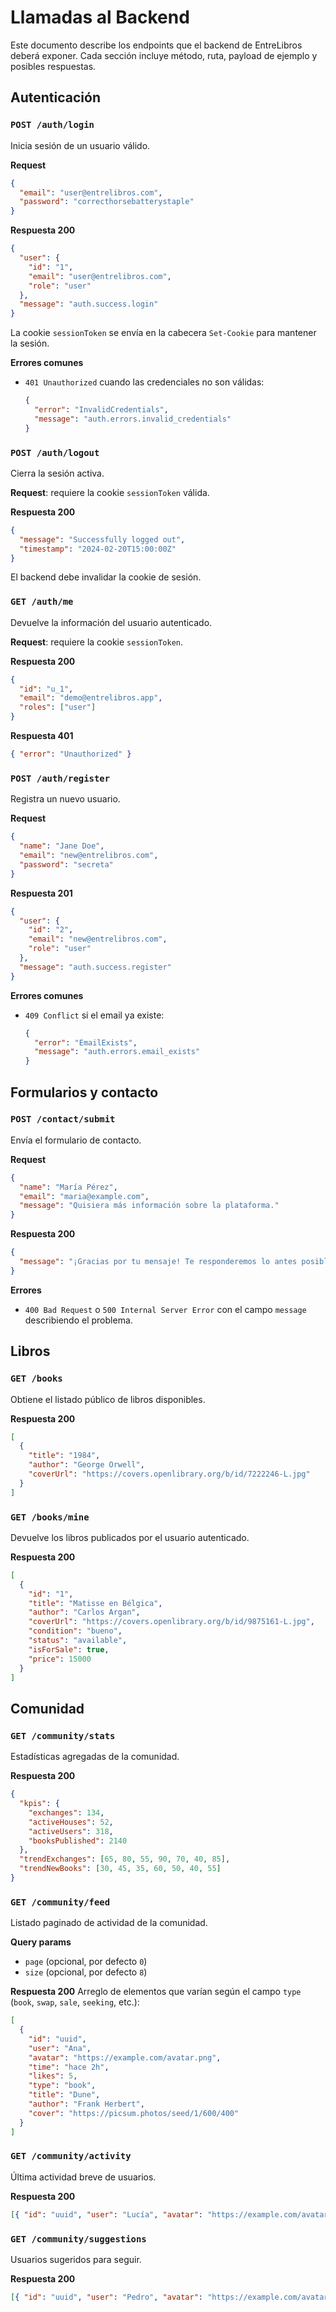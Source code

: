 # Llamadas al Backend

Este documento describe los endpoints que el backend de EntreLibros deberá exponer. Cada sección incluye método, ruta, payload de ejemplo y posibles respuestas.

## Autenticación

### `POST /auth/login`

Inicia sesión de un usuario válido.

**Request**

```json
{
  "email": "user@entrelibros.com",
  "password": "correcthorsebatterystaple"
}
```

**Respuesta 200**

```json
{
  "user": {
    "id": "1",
    "email": "user@entrelibros.com",
    "role": "user"
  },
  "message": "auth.success.login"
}
```

La cookie `sessionToken` se envía en la cabecera `Set-Cookie` para mantener la sesión.

**Errores comunes**

- `401 Unauthorized` cuando las credenciales no son válidas:
  ```json
  {
    "error": "InvalidCredentials",
    "message": "auth.errors.invalid_credentials"
  }
  ```

### `POST /auth/logout`

Cierra la sesión activa.

**Request**: requiere la cookie `sessionToken` válida.

**Respuesta 200**

```json
{
  "message": "Successfully logged out",
  "timestamp": "2024-02-20T15:00:00Z"
}
```

El backend debe invalidar la cookie de sesión.

### `GET /auth/me`

Devuelve la información del usuario autenticado.

**Request**: requiere la cookie `sessionToken`.

**Respuesta 200**

```json
{
  "id": "u_1",
  "email": "demo@entrelibros.app",
  "roles": ["user"]
}
```

**Respuesta 401**

```json
{ "error": "Unauthorized" }
```

### `POST /auth/register`

Registra un nuevo usuario.

**Request**

```json
{
  "name": "Jane Doe",
  "email": "new@entrelibros.com",
  "password": "secreta"
}
```

**Respuesta 201**

```json
{
  "user": {
    "id": "2",
    "email": "new@entrelibros.com",
    "role": "user"
  },
  "message": "auth.success.register"
}
```

**Errores comunes**

- `409 Conflict` si el email ya existe:
  ```json
  {
    "error": "EmailExists",
    "message": "auth.errors.email_exists"
  }
  ```

## Formularios y contacto

### `POST /contact/submit`

Envía el formulario de contacto.

**Request**

```json
{
  "name": "María Pérez",
  "email": "maria@example.com",
  "message": "Quisiera más información sobre la plataforma."
}
```

**Respuesta 200**

```json
{
  "message": "¡Gracias por tu mensaje! Te responderemos lo antes posible."
}
```

**Errores**

- `400 Bad Request` o `500 Internal Server Error` con el campo `message` describiendo el problema.

## Libros

### `GET /books`

Obtiene el listado público de libros disponibles.

**Respuesta 200**

```json
[
  {
    "title": "1984",
    "author": "George Orwell",
    "coverUrl": "https://covers.openlibrary.org/b/id/7222246-L.jpg"
  }
]
```

### `GET /books/mine`

Devuelve los libros publicados por el usuario autenticado.

**Respuesta 200**

```json
[
  {
    "id": "1",
    "title": "Matisse en Bélgica",
    "author": "Carlos Argan",
    "coverUrl": "https://covers.openlibrary.org/b/id/9875161-L.jpg",
    "condition": "bueno",
    "status": "available",
    "isForSale": true,
    "price": 15000
  }
]
```

## Comunidad

### `GET /community/stats`

Estadísticas agregadas de la comunidad.

**Respuesta 200**

```json
{
  "kpis": {
    "exchanges": 134,
    "activeHouses": 52,
    "activeUsers": 318,
    "booksPublished": 2140
  },
  "trendExchanges": [65, 80, 55, 90, 70, 40, 85],
  "trendNewBooks": [30, 45, 35, 60, 50, 40, 55]
}
```

### `GET /community/feed`

Listado paginado de actividad de la comunidad.

**Query params**

- `page` (opcional, por defecto `0`)
- `size` (opcional, por defecto `8`)

**Respuesta 200**
Arreglo de elementos que varían según el campo `type` (`book`, `swap`, `sale`, `seeking`, etc.):

```json
[
  {
    "id": "uuid",
    "user": "Ana",
    "avatar": "https://example.com/avatar.png",
    "time": "hace 2h",
    "likes": 5,
    "type": "book",
    "title": "Dune",
    "author": "Frank Herbert",
    "cover": "https://picsum.photos/seed/1/600/400"
  }
]
```

### `GET /community/activity`

Última actividad breve de usuarios.

**Respuesta 200**

```json
[{ "id": "uuid", "user": "Lucía", "avatar": "https://example.com/avatar.png" }]
```

### `GET /community/suggestions`

Usuarios sugeridos para seguir.

**Respuesta 200**

```json
[{ "id": "uuid", "user": "Pedro", "avatar": "https://example.com/avatar.png" }]
```
